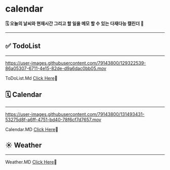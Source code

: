 # calendar

**🗓 오늘의 날씨와 현재시간 그리고 할 일을 메모 할 수 있는 다재다능 캘린더 🌟**

---

## ✅ TodoList

---
https://user-images.githubusercontent.com/79143800/129322539-86a05307-6711-4e15-82de-d9a6dac0bb05.mov

ToDoList.Md [Click Here](https://github.com/goawmfhfl/Miniproject_box/blob/master/Calendar/introduce/todoList.md)🔗


## 🗓 Calendar

---


https://user-images.githubusercontent.com/79143800/131493431-53275d8f-a6ff-4751-bd40-78f6cf7d7657.mov


Calendar.MD [Click Here](https://github.com/goawmfhfl/Miniproject_box/blob/master/Calendar/introduce/Calendar.md)🔗


## ☀️ Weather

---

Weather.MD [Click Here](/Users/choejaeyeong/Desktop/Learn_Every_Day/inside_github/MiniProject_Box/Calendar/introduce/Weather.md)🔗

